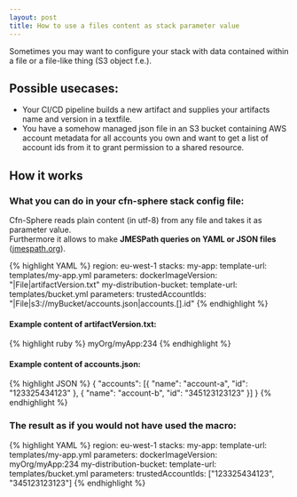```yaml
---
layout: post
title: How to use a files content as stack parameter value
---
```


Sometimes you may want to configure your stack with data contained within a file or a file-like thing (S3 object f.e.).

## Possible usecases: 
* Your CI/CD pipeline builds a new artifact and supplies your artifacts name and version in a textfile.
* You have a somehow managed json file in an S3 bucket containing AWS account metadata for all accounts you own and want to get a list of account ids from it to grant permission to a shared resource.

## How it works

### What you can do in your cfn-sphere stack config file:

Cfn-Sphere reads plain content (in utf-8) from any file and takes it as parameter value. <br/>Furthermore it allows to make **JMESPath queries on YAML or JSON files** ([jmespath.org](http://jmespath.org)).

{% highlight YAML %}
region: eu-west-1
stacks:
  my-app:
    template-url: templates/my-app.yml
    parameters:
      dockerImageVersion: "|File|artifactVersion.txt"
  my-distribution-bucket:
    template-url: templates/bucket.yml
    parameters:
      trustedAccountIds: "|File|s3://myBucket/accounts.json|accounts.[].id"
{% endhighlight %}

#### Example content of artifactVersion.txt:
{% highlight ruby %}
myOrg/myApp:234
{% endhighlight %}

#### Example content of accounts.json:
{% highlight JSON %}
{
    "accounts": [{
        "name": "account-a",
        "id": "123325434123"
    }, {
        "name": "account-b",
        "id": "345123123123"
    }]
}
{% endhighlight %}

### The result as if you would not have used the macro:
{% highlight YAML %}
region: eu-west-1
stacks:
  my-app:
    template-url: templates/my-app.yml
    parameters:
      dockerImageVersion: myOrg/myApp:234
  my-distribution-bucket:
    template-url: templates/bucket.yml
    parameters:
      trustedAccountIds: ["123325434123", "345123123123"] 
{% endhighlight %}

